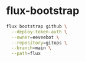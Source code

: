 # flux-bootstrap

```bash
flux bootstrap github \
  --deploy-token-auth \
  --owner=eeveebot \
  --repository=gitops \
  --branch=main \
  --path=flux
```
